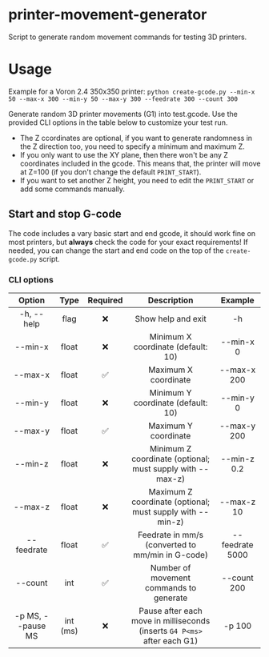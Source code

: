# printer-movement-generator
Script to generate random movement commands for testing 3D printers.
# Usage
Example for a Voron 2.4 350x350 printer: `python create-gcode.py --min-x 50 --max-x 300 --min-y 50 --max-y 300 --feedrate 300 --count 300` 

Generate random 3D printer movements (G1) into test.gcode. 
Use the provided CLI options in the table below to customize your test run. 
 
- The Z ccordinates are optional, if you want to generate randomness in the Z direction too, you need to specify a minimum and maximum Z.
- If you only want to use the XY plane, then there won't be any Z coordinates included in the gcode. This means that, the printer will move at Z=100 (if you don't change the default `PRINT_START`).
- If you want to set another Z height, you need to edit the `PRINT_START` or add some commands manually.
## Start and stop G-code
The code includes a vary basic start and end gcode, it should work fine on most printers, but **always** check the code for your exact requirements! 
If needed, you can change the start and end code on the top of the `create-gcode.py` script.
### CLI options

| Option | Type | Required | Description | Example |
|:---:|:---:|:---:|:---:|:---:|
| -h, --help | flag | ❌ | Show help and exit | -h |
| --min-x | float | ❌ | Minimum X coordinate (default: 10) | --min-x 0 |
| --max-x | float | ✅ | Maximum X coordinate | --max-x 200 |
| --min-y | float | ❌ | Minimum Y coordinate (default: 10) | --min-y 0 |
| --max-y | float | ✅ | Maximum Y coordinate | --max-y 200 |
| --min-z | float | ❌ | Minimum Z coordinate (optional; must supply with --max-z) | --min-z 0.2 |
| --max-z | float | ❌ | Maximum Z coordinate (optional; must supply with --min-z) | --max-z 10 |
| --feedrate | float | ✅ | Feedrate in mm/s (converted to mm/min in G-code) | --feedrate 5000 |
| --count | int | ✅ | Number of movement commands to generate | --count 200 |
| -p MS, --pause MS | int (ms) | ❌ | Pause after each move in milliseconds (inserts `G4 P<ms>` after each G1) | -p 100 |